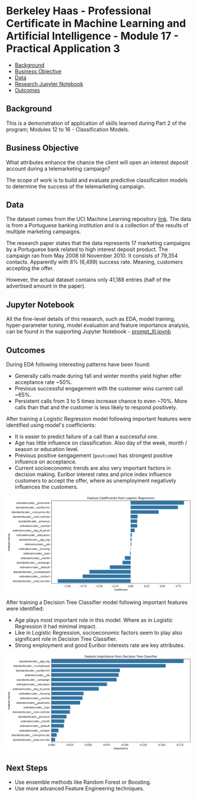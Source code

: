 # Berkeley Haas - Professional Certificate in Machine Learning and Artificial Intelligence - Module 17 - Practical Application 3

<!-- TOC depthfrom:2 -->

- [Background](#background)
- [Business Objective](#business-objective)
- [Data](#data)
- [Research Jupyter Notebook](#research-jupyter-notebook)
- [Outcomes](#outcomes)

<!-- /TOC -->

## Background

This is a demonstration of application of skills learned during Part 2 of the program; Modules 12 to 16 - Classification Models.

## Business Objective  

What attributes enhance the chance the client will open an interest deposit account during a telemarketing campaign?

The scope of work is to build and evaluate predictive classification models to determine the success of the telemarketing campaign.

## Data

The dataset comes from the UCI Machine Learning repository [link](https://archive.ics.uci.edu/ml/datasets/bank+marketing). The data is from a Portuguese banking institution and is a collection of the results of multiple marketing campaigns.

The research paper states that the data represents 17 marketing campaigns by a Portuguese bank related to high interest deposit product. The campaign ran from May 2008 till November 2010. It consists of 79,354 contacts. Apparently with 8% (6,499) success rate. Meaning, customers accepting the offer. 

However, the actual dataset contains only 41,188 entries (half of the advertised amount in the paper).

## Jupyter Notebook

All the fine-level details of this research, such as EDA, model training, hyper-parameter tuning, model evaluation and feature importance analysis, can be found in the supporting Jupyter Notebook - [prompt_III.ipynb](prompt_III.ipynb)

## Outcomes

During EDA following interesting patterns have been found:
* Generally calls made during fall and winter months yield higher offer acceptance rate ~50%.  
* Previous successful engagement with the customer wins current call ~65%.
* Persistent calls from 3 to 5 times increase chance to even ~70%. More calls than that and the customer is less likely to respond positively.

After training a Logistic Regression model following important features were identified using model's coefficients:
* It is easier to predict failure of a call than a successful one.
* Age has little influence on classification. Also day of the week, month / season or education level.
* Previous positive śengagement (`poutcome`) has strongest positive influence on acceptance.
* Current socioeconomic trends are also very important factors in decision making. Euribor interest rates and price index influence customers to accept the offer, where as unemployment negatively influences the customers.

![alt text](images/lr_coef.png)

After training a Decision Tree Classifier model following important features were identified:
* Age plays most important role in this model. Where as in Logistic Regression it had minimal impact.
* Like in Logistic Regression, socioeconomic factors seem to play also significant role in Decision Tree Classifier.
* Strong employment and good Euribor interests rate are key attributes.

![alt text](images/dct_importance.png)

## Next Steps

* Use ensemble methods like Random Forest or Boosting.
* Use more advanced Feature Engineering techniques.
